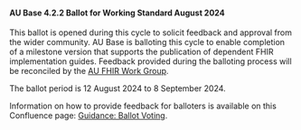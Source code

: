 <div class="note-to-balloters" markdown="1">

#### AU Base 4.2.2 Ballot for Working Standard August 2024

This ballot is opened during this cycle to solicit feedback and approval from the wider community. AU Base is balloting this cycle to enable completion of a milestone version that supports the publication of dependent FHIR implementation guides. Feedback provided during the balloting process will be reconciled by the [AU FHIR Work Group](https://confluence.hl7.org/display/HAFWG).

The ballot period is 12 August 2024 to 8 September 2024.

Information on how to provide feedback for balloters is available on this Confluence page: [Guidance: Ballot Voting](https://confluence.hl7.org/display/HA/Guidance%3A+Ballot+Voting).
  
</div><!-- note-to-balloters -->